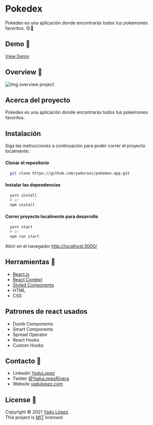 # Pokedex

Pokedex es una aplicación donde encontrarás todos tus pokemones favoritos. 😍🥰

## Demo 🚀

[View Demo](https://pokemon-app-khaki.vercel.app/)

## Overview 🔖

![Img overview project](public/page-gif.gif)

## Acerca del proyecto
Pokedex es una aplicación donde encontrarás todos tus pokemones favoritos. 

## Instalación
Siga las instrucciones a continuación para poder correr el proyecto localmente:

#### Clonar el repositorio
```bash
  git clone https://github.com/yadurani/pokemon-app.git
```

#### Instalar las dependencias
```bash
  yarn install
  # or
  npm install
```

#### Correr proyecto localmente para desarrollo
```bash
  yarn start
  # or
  npm run start
```

Abrir en el navegador [http://localhost:3000/](http://localhost:3000/)

## Herramientas 🔧

- [React.js](https://reactjs.org/)
- [React Context](https://reactjs.org/docs/context.html)
- [Styled Components](https://styled-components.com/)
- HTML
- CSS

## Patrones de react usados
- Dumb Components
- Smart Components
- Spread Operator
- React Hooks
- Custom Hooks

## Contacto 📧

- Linkedin [YaduLopez](https://www.linkedin.com/in/yadu-lopez/)
- Twitter [@YaduLopezRivera](https://twitter.com/YaduLopezRivera)
- Website [yadulopez.com](https://yadulopez.com)

## License 📃

Copyright © 2021 [Yadu López](https://github.com/yadurani).<br />
This project is [MIT](/LICENSE) licensed